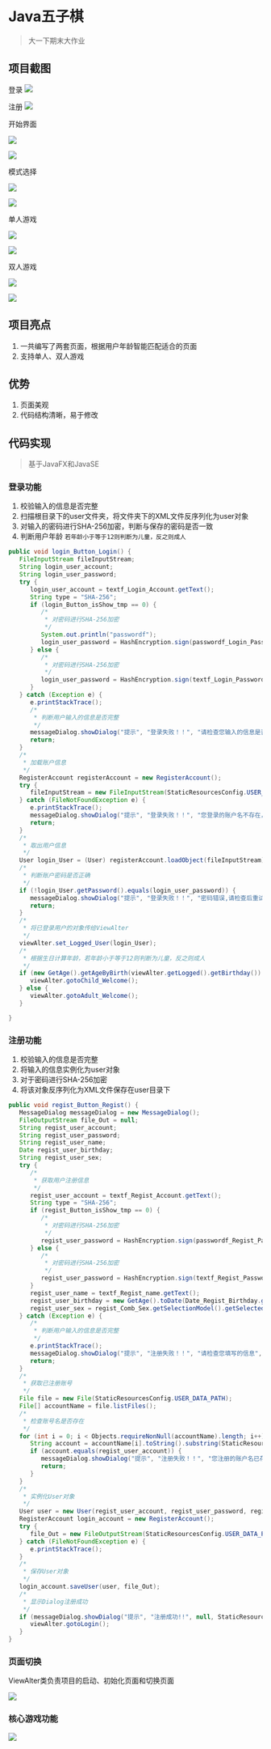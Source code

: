 # Java五子棋

> 大一下期末大作业

## 项目截图

登录
![](doc/assets/login.png) 

注册
![](doc/assets/regist.png)

开始界面

![](doc/assets/start.png)

![](doc/assets/start2.png)

模式选择

![](doc/assets/mode.png)

![](doc/assets/model2.png)

单人游戏

![](doc/assets/single.png)

![](doc/assets/single2.png)

双人游戏

![](doc/assets/double.png)

![](doc/assets/double2.png)

## 项目亮点

1. 一共编写了两套页面，根据用户年龄智能匹配适合的页面
1. 支持单人、双人游戏

## 优势

1. 页面美观
2. 代码结构清晰，易于修改

## 代码实现

> 基于JavaFX和JavaSE

### 登录功能

1. 校验输入的信息是否完整
2. 扫描根目录下的user文件夹，将文件夹下的XML文件反序列化为user对象
3. 对输入的密码进行SHA-256加密，判断与保存的密码是否一致
4. 判断用户年龄 `若年龄小于等于12则判断为儿童，反之则成人`

```java
public void login_Button_Login() {
   FileInputStream fileInputStream;
   String login_user_account;
   String login_user_password;
   try {
      login_user_account = textf_Login_Account.getText();
      String type = "SHA-256";
      if (login_Button_isShow_tmp == 0) {
         /*
          * 对密码进行SHA-256加密
          */
         System.out.println("passwordf");
         login_user_password = HashEncryption.sign(passwordf_Login_Password.getText(), type);
      } else {
         /*
          * 对密码进行SHA-256加密
          */
         login_user_password = HashEncryption.sign(textf_Login_Password.getText(), type);
      }
   } catch (Exception e) {
      e.printStackTrace();
      /*
       * 判断用户输入的信息是否完整
       */
      messageDialog.showDialog("提示", "登录失败！！", "请检查您输入的信息是否完整", StaticResourcesConfig.ICON_IMAGE_PATH, null);
      return;
   }
   /*
    * 加载账户信息
    */
   RegisterAccount registerAccount = new RegisterAccount();
   try {
      fileInputStream = new FileInputStream(StaticResourcesConfig.USER_DATA_PATH + login_user_account + ".dat");
   } catch (FileNotFoundException e) {
      e.printStackTrace();
      messageDialog.showDialog("提示", "登录失败！！", "您登录的账户名不存在，请注册后再试", StaticResourcesConfig.ICON_IMAGE_PATH, null);
      return;
   }
   /*
    * 取出用户信息
    */
   User login_User = (User) registerAccount.loadObject(fileInputStream);
   /*
    * 判断账户密码是否正确
    */
   if (!login_User.getPassword().equals(login_user_password)) {
      messageDialog.showDialog("提示", "登录失败！！", "密码错误,请检查后重试", StaticResourcesConfig.ICON_IMAGE_PATH, null);
      return;
   }
   /*
    * 将已登录用户的对象传给ViewAlter
    */
   viewAlter.set_Logged_User(login_User);
   /*
    * 根据生日计算年龄，若年龄小于等于12则判断为儿童，反之则成人
    */
   if (new GetAge().getAgeByBirth(viewAlter.getLogged().getBirthday()) <= 12 ) {
      viewAlter.gotoChild_Welcome();
   } else {
      viewAlter.gotoAdult_Welcome();
   }

}
```

### 注册功能

1. 校验输入的信息是否完整
2. 将输入的信息实例化为user对象
3. 对于密码进行SHA-256加密
4. 将该对象反序列化为XML文件保存在user目录下

```java
public void regist_Button_Regist() {
   MessageDialog messageDialog = new MessageDialog();
   FileOutputStream file_Out = null;
   String regist_user_account;
   String regist_user_password;
   String regist_user_name;
   Date regist_user_birthday;
   String regist_user_sex;
   try {
      /*
       * 获取用户注册信息
       */
      regist_user_account = textf_Regist_Account.getText();
      String type = "SHA-256";
      if (regist_Button_isShow_tmp == 0) {
         /*
          * 对密码进行SHA-256加密
          */
         regist_user_password = HashEncryption.sign(passwordf_Regist_Password.getText(), type);
      } else {
         /*
          * 对密码进行SHA-256加密
          */
         regist_user_password = HashEncryption.sign(textf_Regist_Password.getText(), type);
      }
      regist_user_name = textf_Regist_name.getText();
      regist_user_birthday = new GetAge().toDate(Date_Regist_Birthday.getValue());
      regist_user_sex = regist_Comb_Sex.getSelectionModel().getSelectedItem();
   } catch (Exception e) {
      /*
       * 判断用户输入的信息是否完整
       */
      e.printStackTrace();
      messageDialog.showDialog("提示", "注册失败！！", "请检查您填写的信息", StaticResourcesConfig.ICON_IMAGE_PATH, null);
      return;
   }
   /*
    * 获取已注册账号
    */
   File file = new File(StaticResourcesConfig.USER_DATA_PATH);
   File[] accountName = file.listFiles();
   /*
    * 检查账号名是否存在
    */
   for (int i = 0; i < Objects.requireNonNull(accountName).length; i++) {
      String account = accountName[i].toString().substring(StaticResourcesConfig.USER_DATA_PATH.length(), accountName[i].toString().indexOf(".dat"));
      if (account.equals(regist_user_account)) {
         messageDialog.showDialog("提示", "注册失败！！", "您注册的账户名已存在", StaticResourcesConfig.ICON_IMAGE_PATH, null);
         return;
      }
   }
   /*
    * 实例化User对象
    */
   User user = new User(regist_user_account, regist_user_password, regist_user_name, regist_user_birthday, regist_user_sex, null);
   RegisterAccount login_account = new RegisterAccount();
   try {
      file_Out = new FileOutputStream(StaticResourcesConfig.USER_DATA_PATH + regist_user_account + ".dat");
   } catch (FileNotFoundException e) {
      e.printStackTrace();
   }
   /*
    * 保存User对象
    */
   login_account.saveUser(user, file_Out);
   /*
    * 显示Dialog注册成功
    */
   if (messageDialog.showDialog("提示", "注册成功!!", null, StaticResourcesConfig.ICON_IMAGE_PATH, null) != 2) {
      viewAlter.gotoLogin();
   }
}
```

### 页面切换

ViewAlter类负责项目的启动、初始化页面和切换页面

![](doc/assets/viewalter.png)

### 核心游戏功能

![](doc/assets/function.png)

